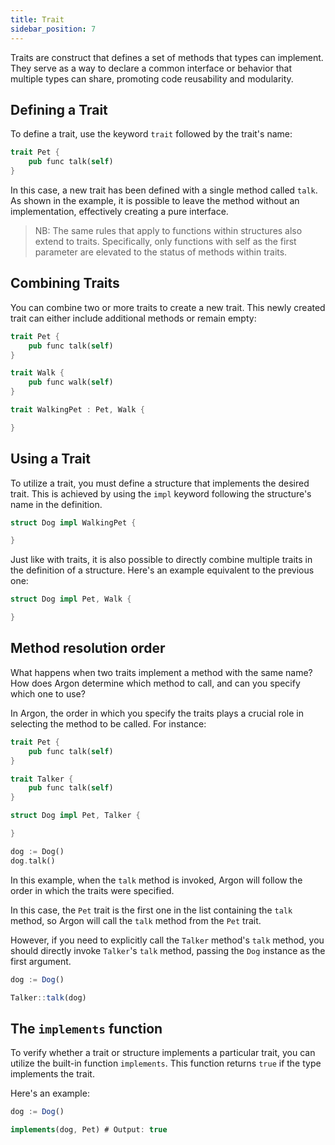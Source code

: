 ```yaml
---
title: Trait
sidebar_position: 7
---
```


Traits are construct that defines a set of methods that types can implement. They serve as a way to declare a common interface or behavior that multiple types can share, promoting code reusability and modularity.

## Defining a Trait
To define a trait, use the keyword `trait` followed by the trait's name:

```rust
trait Pet {
    pub func talk(self)
}
```

In this case, a new trait has been defined with a single method called `talk`. As shown in the example, it is possible to leave the method without an implementation, effectively creating a pure interface.

> NB: The same rules that apply to functions within structures also extend to traits. Specifically, only functions with self as the first parameter are elevated to the status of methods within traits.

## Combining Traits
You can combine two or more traits to create a new trait. This newly created trait can either include additional methods or remain empty:

```rust
trait Pet {
    pub func talk(self)
}

trait Walk {
    pub func walk(self)
}

trait WalkingPet : Pet, Walk {

}
```

## Using a Trait
To utilize a trait, you must define a structure that implements the desired trait. This is achieved by using the `impl` keyword following the structure's name in the definition.

```rust
struct Dog impl WalkingPet {

}
```

Just like with traits, it is also possible to directly combine multiple traits in the definition of a structure. Here's an example equivalent to the previous one:

```rust
struct Dog impl Pet, Walk {

}
```

## Method resolution order
What happens when two traits implement a method with the same name? How does Argon determine which method to call, and can you specify which one to use?

In Argon, the order in which you specify the traits plays a crucial role in selecting the method to be called. For instance:

```rust
trait Pet {
    pub func talk(self)
}

trait Talker {
    pub func talk(self)
}

struct Dog impl Pet, Talker {

}

dog := Dog()
dog.talk()
```

In this example, when the `talk` method is invoked, Argon will follow the order in which the traits were specified. 

In this case, the `Pet` trait is the first one in the list containing the `talk` method, so Argon will call the `talk` method from the `Pet` trait.

However, if you need to explicitly call the `Talker` method's `talk` method, you should directly invoke `Talker`'s `talk` method, passing the `Dog` instance as the first argument.

```javascript
dog := Dog()

Talker::talk(dog)
```

## The `implements` function
To verify whether a trait or structure implements a particular trait, you can utilize the built-in function `implements`. This function returns `true` if the type implements the trait. 

Here's an example:

```javascript
dog := Dog()

implements(dog, Pet) # Output: true
```